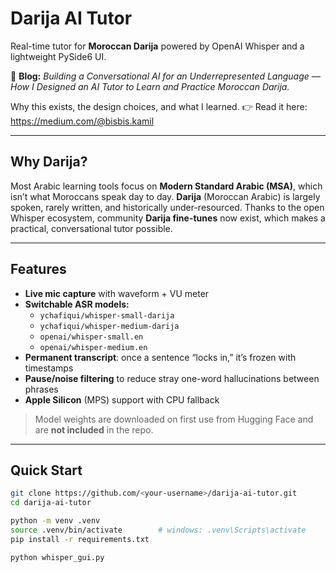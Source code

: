 # Darija AI Tutor

Real-time tutor for **Moroccan Darija** powered by OpenAI Whisper and a lightweight PySide6 UI.

📝 **Blog:** *Building a Conversational AI for an Underrepresented Language 
— How I Designed an AI Tutor to Learn and Practice Moroccan Darija.*  

Why this exists, the design choices, and what I learned.
👉 Read it here: <https://medium.com/@bisbis.kamil>

---

## Why Darija?

Most Arabic learning tools focus on **Modern Standard Arabic (MSA)**, which isn’t what Moroccans speak day to day. **Darija** (Moroccan Arabic) is largely spoken, rarely written, and historically under-resourced. Thanks to the open Whisper ecosystem, community **Darija fine-tunes** now exist, which makes a practical, conversational tutor possible.

---

## Features

- **Live mic capture** with waveform + VU meter
- **Switchable ASR models:**
  - `ychafiqui/whisper-small-darija`
  - `ychafiqui/whisper-medium-darija`
  - `openai/whisper-small.en`
  - `openai/whisper-medium.en`
- **Permanent transcript**: once a sentence “locks in,” it’s frozen with timestamps
- **Pause/noise filtering** to reduce stray one-word hallucinations between phrases
- **Apple Silicon** (MPS) support with CPU fallback

> Model weights are downloaded on first use from Hugging Face and are **not included** in the repo.

---

## Quick Start

```bash
git clone https://github.com/<your-username>/darija-ai-tutor.git
cd darija-ai-tutor

python -m venv .venv
source .venv/bin/activate        # windows: .venv\Scripts\activate
pip install -r requirements.txt

python whisper_gui.py